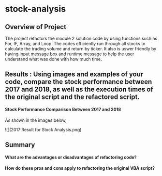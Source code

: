 # stock-analysis

## Overview of Project
The project refactors the module 2 solution code by using functions such as For, IF, Array, and Loop. The codes efficiently run through all stocks to calculate the trading volume and return by ticker. It also is uswer friendly by having input message box and runtime message to help the user understand what was done with how much time. 

## Results : Using images and examples of your code, compare the stock performance between 2017 and 2018, as well as the execution times of the original script and the refactored script.

#### Stock Performance Comparison Between 2017 and 2018

As shown in the images below, 

![](2017 Result for Stock Analysis.png)
		



## Summary
#### What are the advantages or disadvantages of refactoring code?
#### How do these pros and cons apply to refactoring the original VBA script?
